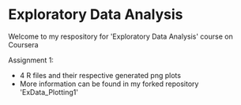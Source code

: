 # Exploratory Data Analysis
Welcome to my respository for 'Exploratory Data Analysis' course on Coursera

Assignment 1: 
* 4 R files and their respective generated png plots 
* More information can be found in my forked repository 'ExData_Plotting1'
